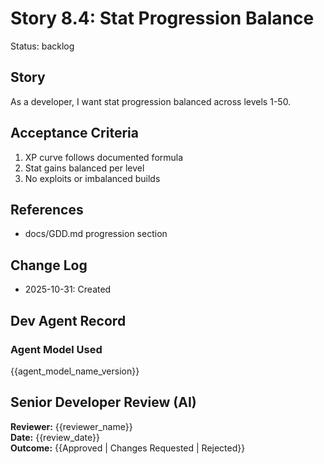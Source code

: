 # Story 8.4: Stat Progression Balance
Status: backlog
## Story
As a developer, I want stat progression balanced across levels 1-50.
## Acceptance Criteria
1. XP curve follows documented formula
2. Stat gains balanced per level
3. No exploits or imbalanced builds
## References
- docs/GDD.md progression section
## Change Log
- 2025-10-31: Created
## Dev Agent Record
### Agent Model Used
{{agent_model_name_version}}
## Senior Developer Review (AI)
**Reviewer:** {{reviewer_name}}  
**Date:** {{review_date}}  
**Outcome:** {{Approved | Changes Requested | Rejected}}
